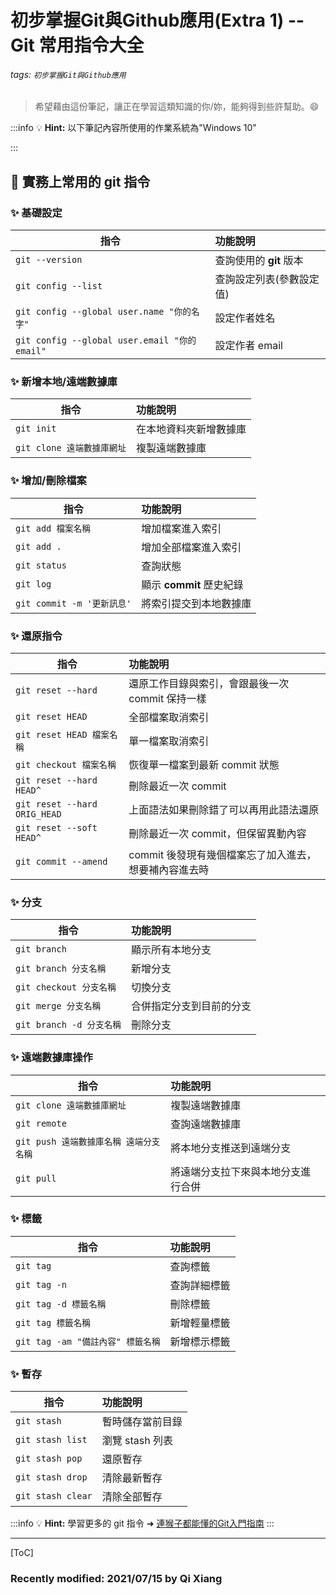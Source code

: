 # 初步掌握Git與Github應用(Extra 1) -- Git 常用指令大全

###### tags: `初步掌握Git與Github應用`

> 希望藉由這份筆記，讓正在學習這類知識的你/妳，能夠得到些許幫助。:smile: 

:::info
:bulb: **Hint:** 以下筆記內容所使用的作業系統為"Windows 10"

:::

## :memo: 實務上常用的 **git** 指令

### :sparkles: 基礎設定

|     指令      |    功能說明            |
| ----------------- |:----------------------- |
|    `git --version`  |   查詢使用的 **git** 版本|
|    `git config --list`  |   查詢設定列表​(參數設定值)|
|    `git config --global user.name "你的名字"`  |   設定作者姓名|
|    `git config --global user.email "你的email"`  |   設定作者 email|


### :sparkles: 新增本地/遠端數據庫

|     指令      |    功能說明            |
| ----------------- |:----------------------- |
|    `git init`  |   在本地資料夾新增數據庫|
|    `git clone 遠端數據庫網址`  |   複製遠端數據庫|

### :sparkles: 增加/刪除檔案

|     指令      |    功能說明            |
| ----------------- |:----------------------- |
|    `git add 檔案名稱`  |   增加檔案進入索引|
|    `git add .`  |   增加全部檔案進入索引|
|    `git status`  |   查詢狀態|
|    `git log`  |   顯示 **commit** 歷史紀錄|
|    `git commit -m '更新訊息'`  |   將索引提交到本地數據庫|

### :sparkles: 還原指令

|     指令      |    功能說明            |
| ----------------- |:----------------------- |
|    `git reset --hard `  |   還原工作目錄與索引，會跟最後一次 commit 保持一樣|
|    `git reset HEAD`  |   全部檔案取消索引|
|    `git reset HEAD 檔案名稱`  |   單一檔案取消索引|
|    `git checkout 檔案名稱 `  |   恢復單一檔案到最新 commit 狀態|
|    `git reset --hard HEAD^`  |   刪除最近一次 commit |
|    `git reset --hard ORIG_HEAD`  |   上面語法如果刪除錯了可以再用此語法還原|
|    `git reset --soft HEAD^`  |   刪除最近一次 commit，但保留異動內容|
|    `git commit --amend`  |   commit 後發現有幾個檔案忘了加入進去，想要補內容進去時|

### :sparkles: 分支

|     指令      |    功能說明            |
| ----------------- |:----------------------- |
|    `git branch`  |   顯示所有本地分支|
|    `git branch 分支名稱`  |   新增分支|
|    `git checkout 分支名稱`  |   切換分支|
|    `git merge 分支名稱`  |   合併指定分支到目前的分支|
|    `git branch -d 分支名稱`  |   刪除分支|

### :sparkles: 遠端數據庫操作

|     指令      |    功能說明            |
| ----------------- |:----------------------- |
|    `git clone 遠端數據庫網址`  |   複製遠端數據庫|
|    `git remote`  |   查詢遠端數據庫|
|    `git push 遠端數據庫名稱 遠端分支名稱`  |   將本地分支推送到遠端分支|
|    `git pull`  |   將遠端分支拉下來與本地分支進行合併|

### :sparkles: 標籤

|     指令      |    功能說明            |
| ----------------- |:----------------------- |
|    `git tag`  |   查詢標籤|
|    `git tag -n`  |   查詢詳細標籤|
|    `git tag -d 標籤名稱`  |   刪除標籤|
|    `git tag 標籤名稱`  |   新增輕量標籤|
|    `git tag -am "備註內容" 標籤名稱`  |   新增標示標籤|

### :sparkles: 暫存

|     指令      |    功能說明            |
| ----------------- |:----------------------- |
|    `git stash`  |   暫時儲存當前目錄|
|    `git stash list`  |   瀏覽 stash 列表|
|    `git stash pop`  |   還原暫存|
|    `git stash drop`  |   清除最新暫存|
|    `git stash clear`  |   清除全部暫存|

:::info
:bulb: **Hint:** 學習更多的 git 指令 ➜ [連猴子都能懂的Git入門指南](https://backlog.com/git-tutorial/tw/reference/
)
:::

---
[ToC]

### Recently modified: 2021/07/15 by Qi Xiang




